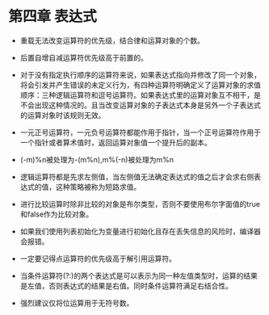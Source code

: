 # 第四章 表达式

* 重载无法改变运算符的优先级，结合律和运算对象的个数。
* 后置自增自减运算符优先级高于前置的。
* 对于没有指定执行顺序的运算符来说，如果表达式指向并修改了同一个对象，将会引发并产生错误的未定义行为，有四种运算符明确定义了运算对象的求值顺序：三种逻辑运算符和逗号运算符。如果表达式里的运算对象互不相干，是不会出现这种情况的。且当改变运算对象的子表达式本身是另外一个子表达式的运算对象时该规则无效。

* 一元正号运算符，一元负号运算符都能作用于指针，当一个正号运算符作用于一个指针或者算术值时，返回运算对象值一个提升后的副本。
* (-m)%n被处理为-(m%n),m%(-n)被处理为m%n
* 逻辑运算符都是先求左侧值，当左侧值无法确定表达式的值之后才会求右侧表达式的值，这种策略被称为短路求值。
* 进行比较运算时除非比较的对象是布尔类型，否则不要使用布尔字面值的true和false作为比较对象。

* 如果我们使用列表初始化为变量进行初始化且存在丢失信息的风险时，编译器会报错。
* 一定要记得点运算符的优先级高于解引用运算符。

* 当条件运算符(?:)的两个表达式是可以表示为同一种左值类型时，运算的结果是左值，否则表达式的结果是右值。同时条件运算符满足右结合性。

* 强烈建议仅将位运算用于无符号数。